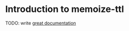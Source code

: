 # Introduction to memoize-ttl

TODO: write [great documentation](http://jacobian.org/writing/what-to-write/)
